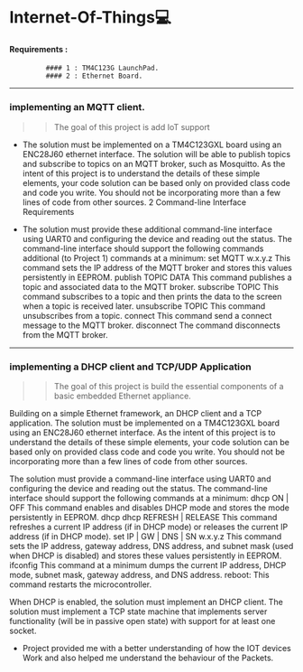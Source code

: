 # Internet-Of-Things💻

#### Requirements : 
             #### 1 : TM4C123G LaunchPad.
             #### 2 : Ethernet Board.
-------------------------------------------------------------------------------------------------------------------------------------------------------------
### implementing an MQTT client.

>> The goal of this project is add IoT support

* The solution must be implemented on a TM4C123GXL board using an ENC28J60 ethernet interface. The solution will be able to publish topics and subscribe to topics on an MQTT broker, such as Mosquitto. As the intent of this project is to understand the details of these simple elements, your code solution can be based only on provided class code and code you write. You should not be incorporating more than a few lines of code from other sources. 2 Command-line Interface Requirements

* The solution must provide these additional command-line interface using UART0 and configuring the device and reading out the status. The command-line interface should support the following commands additional (to Project 1) commands at a minimum: set MQTT w.x.y.z This command sets the IP address of the MQTT broker and stores this values persistently in EEPROM. publish TOPIC DATA This command publishes a topic and associated data to the MQTT broker. subscribe TOPIC This command subscribes to a topic and then prints the data to the screen when a topic is received later. unsubscribe TOPIC This command unsubscribes from a topic. connect This command send a connect message to the MQTT broker. disconnect The command disconnects from the MQTT broker.



-------------------------------------------------------------------------------------------------------------------------------------------------------------

### implementing a DHCP client and TCP/UDP Application

>> The goal of this project is build the essential components of a basic embedded Ethernet appliance. 

Building on a simple Ethernet framework, an DHCP client and a TCP application. The solution must be implemented on a TM4C123GXL board using an ENC28J60 ethernet interface. As the intent of this project is to understand the details of these simple elements, your code solution can be based only on provided class code and code you write. You should not be incorporating more than a few lines of code from other sources.

The solution must provide a command-line interface using UART0 and configuring the device and reading out the status. The command-line interface should support the following commands at a minimum: dhcp ON | OFF This command enables and disables DHCP mode and stores the mode persistently in EEPROM. dhcp dhcp REFRESH | RELEASE This command refreshes a current IP address (if in DHCP mode) or releases the current IP address (if in DHCP mode). set IP | GW | DNS | SN w.x.y.z This command sets the IP address, gateway address, DNS address, and subnet mask (used when DHCP is disabled) and stores these values persistently in EEPROM. ifconfig This command at a minimum dumps the current IP address, DHCP mode, subnet mask, gateway address, and DNS address. reboot: This command restarts the microcontroller.

When DHCP is enabled, the solution must implement an DHCP client. The solution must implement a TCP state machine that implements server functionality (will be in passive open state) with support for at least one socket.

 * Project provided me with a better understanding of how the IOT devices Work and also helped me understand the behaviour of the Packets.
